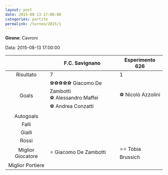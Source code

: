 ```yaml
---
layout: post
date: 2015-08-13 17:00:00
categories: partite
permalink: /torneo/2015/1
---
```

**Girone**: Cavroni

Data: 2015-08-13 17:00:00

| | F.C. Savignano | Esperimento 626 |
|:-----:|-----|-----|
Risultato|7|1
Goals|⚽⚽⚽⚽⚽ Giacomo De Zambotti<br/>⚽ Alessandro Maffei<br/>⚽ Andrea Conzatti|⚽ Nicolò Azzolini<br/>
Autogoals||
Falli||
Gialli||
Rossi||
Miglior Giocatore|⭐ Giacomo De Zambotti<br/>|⭐⭐ Tobia Brussich<br/>
Miglior Portiere||